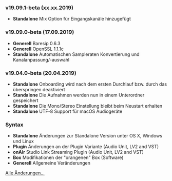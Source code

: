 
### v19.09.1-beta (xx.xx.2019)

- **Standalone** Mix Option für Eingangskanäle hinzugefügt


### v19.09.0-beta (17.09.2019)

- **Generell** Baresip 0.6.3
- **Generell** OpenSSL 1.1.1c
- **Standalone** Automatischen Sampleraten Konvertierung und Kanalanpassung/-auswahl


### v19.04.0-beta (20.04.2019)

- **Standalone** Onboarding wird nach dem ersten Durchlauf bzw. durch das überspringen deaktiviert
- **Standalone** Die Aufnahmen werden nun in einem Unterordner gespeichert
- **Standalone** Die Mono/Stereo Einstellung bleibt beim Neustart erhalten
- **Standalone** UTF-8 Support für macOS Audiogeräte


### Syntax

- **Standalone** Änderungen zur Standalone Version unter OS X, Windows und Linux
- **Plugin** Änderungen an der Plugin Variante (Audio Unit, LV2 and VST)
- **onAir** Studio Link Streaming Plugin (Audio Unit, LV2 and VST)
- **Box** Modifikationen der "orangenen" Box (Software)
- **Generell** Allgemeine Veränderungen

[Alle Änderungen...](https://github.com/Studio-Link/app/blob/v19.xx.x/CHANGELOG-ARCHIVE-DE.md)
